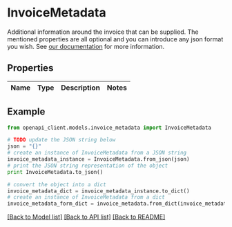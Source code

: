 # InvoiceMetadata

Additional information around the invoice that can be supplied. The mentioned properties are all optional and you can introduce any json format you wish. See [our documentation](https://docs.btcpayserver.org/Development/InvoiceMetadata/) for more information.

## Properties
Name | Type | Description | Notes
------------ | ------------- | ------------- | -------------

## Example

```python
from openapi_client.models.invoice_metadata import InvoiceMetadata

# TODO update the JSON string below
json = "{}"
# create an instance of InvoiceMetadata from a JSON string
invoice_metadata_instance = InvoiceMetadata.from_json(json)
# print the JSON string representation of the object
print InvoiceMetadata.to_json()

# convert the object into a dict
invoice_metadata_dict = invoice_metadata_instance.to_dict()
# create an instance of InvoiceMetadata from a dict
invoice_metadata_form_dict = invoice_metadata.from_dict(invoice_metadata_dict)
```
[[Back to Model list]](../README.md#documentation-for-models) [[Back to API list]](../README.md#documentation-for-api-endpoints) [[Back to README]](../README.md)


